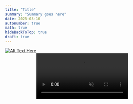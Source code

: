 ```yaml
---
title: "Title"
summary: "Summary goes here"
date: 2025-03-10
autonumber: true
math: true
hideBackToTop: true
draft: true
---
```

<a href="URL Link" target="_blank">
  <img src="/images/recents/template/img_name.png" alt="Alt Text Here">
</a>

<div class="video-wrapper" style="display: flex; justify-content: center; max-width: 100%">
  <video style="max-width: 100%;" autoplay loop muted playsinline>
    <source src="/images/recents/template/video_name.mp4" type="video/mp4" >
    Your browser does not support the video tag.
  </video>
</div>